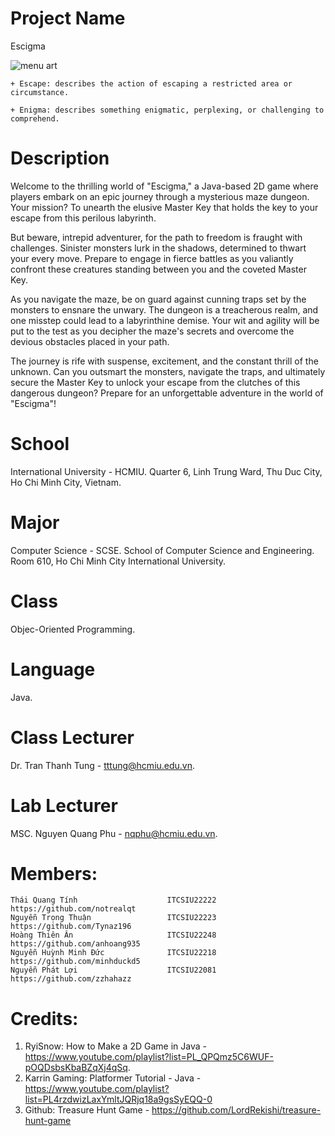 # Project Name
Escigma

![menu art](https://github.com/notrealqt/oop-project-IU/assets/79768562/84756045-03ce-49c8-aa38-b070e3f5ac1c)

    + Escape: describes the action of escaping a restricted area or circumstance.
    
    + Enigma: describes something enigmatic, perplexing, or challenging to comprehend.

# Description
Welcome to the thrilling world of "Escigma," a Java-based 2D game where players embark on an epic journey through a mysterious maze dungeon. Your mission? To unearth the elusive Master Key that holds the key to your escape from this perilous labyrinth.

But beware, intrepid adventurer, for the path to freedom is fraught with challenges. Sinister monsters lurk in the shadows, determined to thwart your every move. Prepare to engage in fierce battles as you valiantly confront these creatures standing between you and the coveted Master Key.

As you navigate the maze, be on guard against cunning traps set by the monsters to ensnare the unwary. The dungeon is a treacherous realm, and one misstep could lead to a labyrinthine demise. Your wit and agility will be put to the test as you decipher the maze's secrets and overcome the devious obstacles placed in your path.

The journey is rife with suspense, excitement, and the constant thrill of the unknown. Can you outsmart the monsters, navigate the traps, and ultimately secure the Master Key to unlock your escape from the clutches of this dangerous dungeon? Prepare for an unforgettable adventure in the world of "Escigma"!

# School
International University - HCMIU.
Quarter 6, Linh Trung Ward, Thu Duc City, Ho Chi Minh City, Vietnam.

# Major
Computer Science - SCSE.
School of Computer Science and Engineering.
Room 610, Ho Chi Minh City International University.

# Class
Objec-Oriented Programming.

# Language
Java.

# Class Lecturer
Dr. Tran Thanh Tung - tttung@hcmiu.edu.vn.

#  Lab Lecturer
MSC. Nguyen Quang Phu - nqphu@hcmiu.edu.vn.

# Members:
    Thái Quang Tính                    ITCSIU22222        https://github.com/notrealqt
    Nguyễn Trọng Thuận                 ITCSIU22223        https://github.com/Tynaz196
    Hoàng Thiên Ân                     ITCSIU22248        https://github.com/anhoang935
    Nguyễn Huỳnh Minh Đức              ITCSIU22218        https://github.com/minhduckd5
    Nguyễn Phát Lợi                    ITCSIU22081        https://github.com/zzhahazz

# Credits:
1. RyiSnow: How to Make a 2D Game in Java - https://www.youtube.com/playlist?list=PL_QPQmz5C6WUF-pOQDsbsKbaBZqXj4qSq.
2. Karrin Gaming: Platformer Tutorial - Java - https://www.youtube.com/playlist?list=PL4rzdwizLaxYmltJQRjq18a9gsSyEQQ-0
3. Github: Treasure Hunt Game - https://github.com/LordRekishi/treasure-hunt-game
